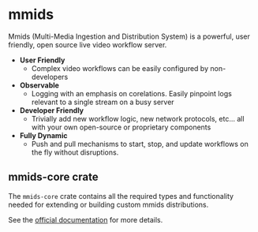 # mmids

Mmids (Multi-Media Ingestion and Distribution System) is a powerful, user friendly, open source live video workflow server.

* **User Friendly**
    * Complex video workflows can be easily configured by non-developers
* **Observable**
    * Logging with an emphasis on corelations.  Easily pinpoint logs relevant to a single stream on a busy server
* **Developer Friendly**
    * Trivially add new workflow logic, new network protocols, etc... all with your own open-source or proprietary components
* **Fully Dynamic**
    * Push and pull mechanisms to start, stop, and update workflows on the fly without disruptions.

## mmids-core crate

The `mmids-core` crate contains all the required types and functionality needed for extending or building custom mmids distributions.

See the [official documentation](https://kalldrexx.github.io/mmids/) for more details.
